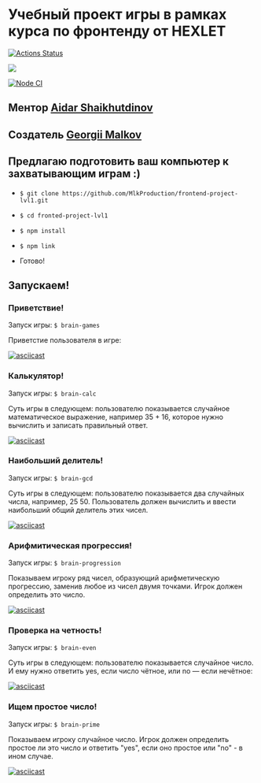 # Учебный проект игры в рамках курса по фронтенду от HEXLET
[![Actions Status](https://github.com/MlkProduction/frontend-project-lvl1/workflows/hexlet-check/badge.svg)](https://github.com/MlkProduction/frontend-project-lvl1/actions)

<a href="https://codeclimate.com/github/MlkProduction/frontend-project-lvl1/maintainability"><img src="https://api.codeclimate.com/v1/badges/77e25528ba1c3954cdb2/maintainability" /></a>

[![Node CI](https://github.com/MlkProduction/frontend-project-lvl1/workflows/Node%20CI/badge.svg)](https://github.com/MlkProduction/frontend-project-lvl1/actions)

##  Ментор [Aidar Shaikhutdinov](https://ru.hexlet.io/u/makewebspace)

## Создатель [Georgii Malkov](https://t.me/mlkproduction)

## Предлагаю подготовить ваш компьютер к захватывающим играм :)

- `$ git clone https://github.com/MlkProduction/frontend-project-lvl1.git`

- `$ cd fronted-project-lvl1`

- `$ npm install`

- `$ npm link`

-  Готово!

## Запускаем!

### Приветствие!

Запуск игры: `$ brain-games`

Приветстие пользователя в игре:

[![asciicast](https://asciinema.org/a/ukZGeTzhQ0wVYxZCVuhCrlK61.png)](https://asciinema.org/a/ukZGeTzhQ0wVYxZCVuhCrlK61)
<a href="https://asciinema.org/a/ukZGeTzhQ0wVYxZCVuhCrlK61"></a>

### Калькулятор!

Запуск игры: `$ brain-calc`

 Суть игры в следующем: пользователю показывается случайное математическое выражение, например 35 + 16, которое нужно вычислить и записать правильный ответ.
 
[![asciicast](https://asciinema.org/a/J6fsqRZbWfK6gOfWi6SZEaXHE.png)](https://asciinema.org/a/J6fsqRZbWfK6gOfWi6SZEaXHE)
<a href="https://asciinema.org/a/J6fsqRZbWfK6gOfWi6SZEaXHE"></a>

### Наибольший делитель!

Запуск игры: `$ brain-gcd`

 Суть игры в следующем: пользователю показывается два случайных числа, например, 25 50. Пользователь должен вычислить и ввести наибольший общий делитель этих чисел.

[![asciicast](https://asciinema.org/a/y6AQlVVPez0XIi5SCgEFTdVYe.png)](https://asciinema.org/a/y6AQlVVPez0XIi5SCgEFTdVYe)
<a href="https://asciinema.org/a/y6AQlVVPez0XIi5SCgEFTdVYe"></a>

 ### Арифмитическая прогрессия!

Запуск игры: `$ brain-progression`

 Показываем игроку ряд чисел, образующий арифметическую прогрессию, заменив любое из чисел двумя точками. Игрок должен определить это число.

[![asciicast](https://asciinema.org/a/5IzW1hIX6kgwoCqIMcPGfgOfb.png)](https://asciinema.org/a/5IzW1hIX6kgwoCqIMcPGfgOfb)
<a href="https://asciinema.org/a/5IzW1hIX6kgwoCqIMcPGfgOfb"></a>

### Проверка на четность!

Запуск игры: `$ brain-even` 

Суть игры в следующем: пользователю показывается случайное число. И ему нужно ответить yes, если число чётное, или no — если нечётное:

[![asciicast](https://asciinema.org/a/PuUGO7g9bS4rF4FKuUvOQouOm.png)](https://asciinema.org/a/PuUGO7g9bS4rF4FKuUvOQouOm)
<a href="https://asciinema.org/a/PuUGO7g9bS4rF4FKuUvOQouOm"></a>

### Ищем простое число!

Запуск игры: `$ brain-prime`

Показываем игроку случайное число. Игрок должен определить простое ли это число и ответить "yes", если оно простое или "no" - в ином случае.

[![asciicast](https://asciinema.org/a/HRMJwLChgKTfDV2kCX8di6ohQ.png)](https://asciinema.org/a/HRMJwLChgKTfDV2kCX8di6ohQ)
<a href="https://asciinema.org/a/HRMJwLChgKTfDV2kCX8di6ohQ"></a>